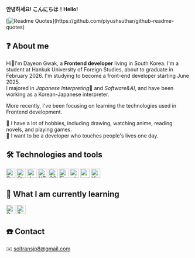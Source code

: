 **안녕하세요! こんにちは！Hello!**  

[![Readme Quotes](https://quotes-github-readme.vercel.app/api?type=horizontal&theme=light&quote=Let's&nbsp;find&nbsp;out&nbsp;what&nbsp;I&nbsp;like&nbsp;through&nbsp;experiences&nbsp;and&nbsp;challenges!)](https://github.com/piyushsuthar/github-readme-quotes)

## ❓ About me
Hi👋I'm Dayeon Gwak, a **Frontend developer** living in South Korea. 
I'm a student at Hankuk University of Foreign Studies, about to graduate in February 2026.
I'm studying to become a front-end developer starting June 2025.  
I majored in *Japanese Interpreting*🗾 and *Software&AI*, and have been working as a Korean-Japanese interpreter.  

More recently, I've been focusing on learning the technologies used in Frontend development.

🌟 I have a lot of hobbies, including drawing, watching anime, reading novels, and playing games.  
🌟 I want to be a developer who touches people's lives one day. 

## 🛠 Technologies and tools
<p>
  <img src="https://img.shields.io/badge/Python-282C34?logo=python&logoColor=3776AB" alt="Python logo" title="Python" height="25" />
  <img src="https://img.shields.io/badge/Streamlit-282C34?logo=streamlit&logoColor=FF4B4B" alt="Streamlit logo" title="Streamlit" height="25" />
  <img src="https://img.shields.io/badge/JavaScript-282C34?logo=javascript&logoColor=F7DF1E" alt="JavaScript logo" title="JavaScript" height="25" />
  <img src="https://img.shields.io/badge/HTML5-282C34?logo=html5&logoColor=E34F26" alt="HTML5 logo" title="HTML5" height="25" />
  <img src="https://img.shields.io/badge/CSS-282C34?logo=css&logoColor=663399" alt="CSS3 logo" title="CSS3" height="25" />
  <img src="https://img.shields.io/badge/Figma-282C34?logo=figma&logoColor=F24E1E" alt="Figma logo" title="Figma" height="25" />
  <img src="https://img.shields.io/badge/git-282C34?logo=git&logoColor=F05032" alt="git logo" title="git" height="25" />
  <img src="https://img.shields.io/badge/notion-282C34?logo=notion&logoColor=FFFFFF" alt="notion logo" title="notion" height="25" />
  <img src="https://img.shields.io/badge/VS%20Code-282C34?logo=visual-studio-code&logoColor=007ACC" alt="Visual Studio Code logo" title="Visual Studio Code" height="25" />
</p>

## 📖 What I am currently learning 
<p>
  <img src="https://img.shields.io/badge/React-282C34?logo=react&logoColor=61DAFB" alt="React logo" title="React" height="25" />
  <img src="https://img.shields.io/badge/TypeScript-282C34?logo=typescript&logoColor=3178C6" alt="TypeScript logo" title="TypeScript" height="25" />
</p>

## ☎️ Contact
✉️ soltransjp8@gmail.com
